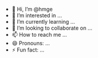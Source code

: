 - 👋 Hi, I’m @hmge
- 👀 I’m interested in ...
- 🌱 I’m currently learning ...
- 💞️ I’m looking to collaborate on ...
- 📫 How to reach me ...
- 😄 Pronouns: ...
- ⚡ Fun fact: ...

<!---
hmge/hmge is a ✨ special ✨ repository because its `README.md` (this file) appears on your GitHub profile.
You can click the Preview link to take a look at your changes.
--->
